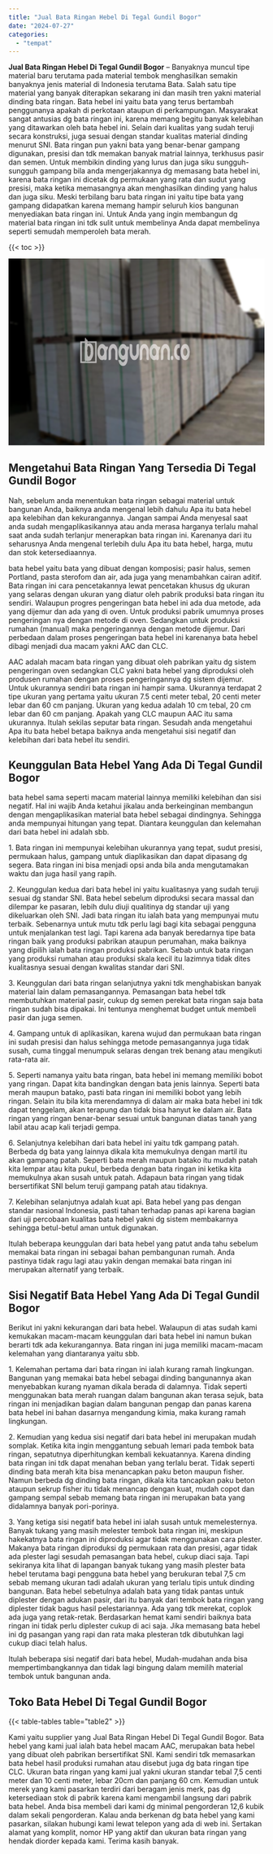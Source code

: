 ```yaml
---
title: "Jual Bata Ringan Hebel Di Tegal Gundil Bogor"
date: "2024-07-27"
categories: 
  - "tempat"
---
```


**Jual Bata Ringan Hebel Di Tegal Gundil Bogor** – Banyaknya muncul tipe material baru terutama pada material tembok menghasilkan semakin banyaknya jenis material di Indonesia terutama Bata. Salah satu tipe material yang banyak diterapkan sekarang ini dan masih tren yakni material dinding bata ringan. Bata hebel ini yaitu bata yang terus bertambah penggunanya apakah di perkotaan ataupun di perkampungan. Masyarakat sangat antusias dg bata ringan ini, karena memang begitu banyak kelebihan yang ditawarkan oleh bata hebel ini. Selain dari kualitas yang sudah teruji secara konstruksi, juga sesuai dengan standar kualitas material dinding menurut SNI. Bata ringan pun yakni bata yang benar-benar gampang digunakan, presisi dan tdk memakan banyak matrial lainnya, terkhusus pasir dan semen. Untuk membikin dinding yang lurus dan juga siku sungguh-sungguh gampang bila anda mengerjakannya dg memasang bata hebel ini, karena bata ringan ini dicetak dg permukaan yang rata dan sudut yang presisi, maka ketika memasangnya akan menghasilkan dinding yang halus dan juga siku. Meski terbilang baru bata ringan ini yaitu tipe bata yang gampang didapatkan karena memang hampir seluruh kios bangunan menyediakan bata ringan ini. Untuk Anda yang ingin membangun dg material bata ringan ini tdk sulit untuk membelinya Anda dapat membelinya seperti semudah memperoleh bata merah.

{{< toc >}}

![Jual Bata Ringan Hebel Di Tegal Gundil Bogor](/images/jual-hebel-murah-02.png)

## Mengetahui Bata Ringan Yang Tersedia Di Tegal Gundil Bogor

Nah, sebelum anda menentukan bata ringan sebagai material untuk bangunan Anda, baiknya anda mengenal lebih dahulu Apa itu bata hebel apa kelebihan dan kekurangannya. Jangan sampai Anda menyesal saat anda sudah mengaplikasikannya atau anda merasa harganya terlalu mahal saat anda sudah terlanjur menerapkan bata ringan ini. Karenanya dari itu seharusnya Anda mengenal terlebih dulu Apa itu bata hebel, harga, mutu dan stok ketersediaannya.

bata hebel yaitu bata yang dibuat dengan komposisi; pasir halus, semen Portland, pasta sterofom dan air, ada juga yang menambahkan cairan aditif. Bata ringan ini cara pencetakannya lewat pencetakan khusus dg ukuran yang selaras dengan ukuran yang diatur oleh pabrik produksi bata ringan itu sendiri. Walaupun progres pengeringan bata hebel ini ada dua metode, ada yang dijemur dan ada yang di oven. Untuk produksi pabrik umumnya proses pengeringan nya dengan metode di oven. Sedangkan untuk produksi rumahan (manual) maka pengeringannya dengan metode dijemur. Dari perbedaan dalam proses pengeringan bata hebel ini karenanya bata hebel dibagi menjadi dua macam yakni AAC dan CLC.

AAC adalah macam bata ringan yang dibuat oleh pabrikan yaitu dg sistem pengeringan oven sedangkan CLC yakni bata hebel yang diproduksi oleh produsen rumahan dengan proses pengeringannya dg sistem dijemur. Untuk ukurannya sendiri bata ringan ini hampir sama. Ukurannya terdapat 2 tipe ukuran yang pertama yaitu ukuran 7.5 centi meter tebal, 20 centi meter lebar dan 60 cm panjang. Ukuran yang kedua adalah 10 cm tebal, 20 cm lebar dan 60 cm panjang. Apakah yang CLC maupun AAC itu sama ukurannya. Itulah sekilas seputar bata ringan. Sesudah anda mengetahui Apa itu bata hebel betapa baiknya anda mengetahui sisi negatif dan kelebihan dari bata hebel itu sendiri.

## Keunggulan Bata Hebel Yang Ada Di Tegal Gundil Bogor

bata hebel sama seperti macam material lainnya memiliki kelebihan dan sisi negatif. Hal ini wajib Anda ketahui jikalau anda berkeinginan membangun dengan mengaplikasikan material bata hebel sebagai dindingnya. Sehingga anda mempunyai hitungan yang tepat. Diantara keunggulan dan kelemahan dari bata hebel ini adalah sbb.

1\. Bata ringan ini mempunyai kelebihan ukurannya yang tepat, sudut presisi, permukaan halus, gampang untuk diaplikasikan dan dapat dipasang dg segera. Bata ringan ini bisa menjadi opsi anda bila anda mengutamakan waktu dan juga hasil yang rapih.

2\. Keunggulan kedua dari bata hebel ini yaitu kualitasnya yang sudah teruji sesuai dg standar SNI. Bata hebel sebelum diproduksi secara massal dan dilempar ke pasaran, lebih dulu diuji qualitinya dg standar uji yang dikeluarkan oleh SNI. Jadi bata ringan itu ialah bata yang mempunyai mutu terbaik. Sebenarnya untuk mutu tdk perlu lagi bagi kita sebagai pengguna untuk menjalankan test lagi. Tapi karena ada banyak beredarnya tipe bata ringan baik yang produksi pabrikan ataupun perumahan, maka baiknya yang dipilih ialah bata ringan produksi pabrikan. Sebab untuk bata ringan yang produksi rumahan atau produksi skala kecil itu lazimnya tidak dites kualitasnya sesuai dengan kwalitas standar dari SNI.

3\. Keunggulan dari bata ringan selanjutnya yakni tdk menghabiskan banyak material lain dalam pemasangannya. Pemasangan bata hebel tdk membutuhkan material pasir, cukup dg semen perekat bata ringan saja bata ringan sudah bisa dipakai. Ini tentunya menghemat budget untuk membeli pasir dan juga semen.

4\. Gampang untuk di aplikasikan, karena wujud dan permukaan bata ringan ini sudah presisi dan halus sehingga metode pemasangannya juga tidak susah, cuma tinggal menumpuk selaras dengan trek benang atau mengikuti rata-rata air.

5\. Seperti namanya yaitu bata ringan, bata hebel ini memang memiliki bobot yang ringan. Dapat kita bandingkan dengan bata jenis lainnya. Seperti bata merah maupun batako, pasti bata ringan ini memiliki bobot yang lebih ringan. Selain itu bila kita merendamnya di dalam air maka bata hebel ini tdk dapat tenggelam, akan terapung dan tidak bisa hanyut ke dalam air. Bata ringan yang ringan benar-benar sesuai untuk bangunan diatas tanah yang labil atau acap kali terjadi gempa.

6\. Selanjutnya kelebihan dari bata hebel ini yaitu tdk gampang patah. Berbeda dg bata yang lainnya dikala kita memukulnya dengan martil itu akan gampang patah. Seperti bata merah maupun batako itu mudah patah kita lempar atau kita pukul, berbeda dengan bata ringan ini ketika kita memukulnya akan susah untuk patah. Adapaun bata ringan yang tidak bersertifikat SNI belum teruji gampang patah atau tidaknya.

7\. Kelebihan selanjutnya adalah kuat api. Bata hebel yang pas dengan standar nasional Indonesia, pasti tahan terhadap panas api karena bagian dari uji percobaan kualitas bata hebel yakni dg sistem membakarnya sehingga betul-betul aman untuk digunakan.

Itulah beberapa keunggulan dari bata hebel yang patut anda tahu sebelum memakai bata ringan ini sebagai bahan pembangunan rumah. Anda pastinya tidak ragu lagi atau yakin dengan memakai bata ringan ini merupakan alternatif yang terbaik.

## Sisi Negatif Bata Hebel Yang Ada Di Tegal Gundil Bogor

Berikut ini yakni kekurangan dari bata hebel. Walaupun di atas sudah kami kemukakan macam-macam keunggulan dari bata hebel ini namun bukan berarti tdk ada kekurangannya. Bata ringan ini juga memiliki macam-macam kelemahan yang diantaranya yaitu sbb.

1\. Kelemahan pertama dari bata ringan ini ialah kurang ramah lingkungan. Bangunan yang memakai bata hebel sebagai dinding bangunannya akan menyebabkan kurang nyaman dikala berada di dalamnya. Tidak seperti menggunakan bata merah ruangan dalam bangunan akan terasa sejuk, bata ringan ini menjadikan bagian dalam bangunan pengap dan panas karena bata hebel ini bahan dasarnya mengandung kimia, maka kurang ramah lingkungan.

2\. Kemudian yang kedua sisi negatif dari bata hebel ini merupakan mudah somplak. Ketika kita ingin menggantung sebuah lemari pada tembok bata ringan, sepatutnya diperhitungkan kembali kekuatannya. Karena dinding bata ringan ini tdk dapat menahan beban yang terlalu berat. Tidak seperti dinding bata merah kita bisa menancapkan paku beton maupun fisher. Namun berbeda dg dinding bata ringan, dikala kita tancapkan paku beton ataupun sekrup fisher itu tidak menancap dengan kuat, mudah copot dan gampang sempal sebab memang bata ringan ini merupakan bata yang didalamnya banyak pori-porinya.

3\. Yang ketiga sisi negatif bata hebel ini ialah susah untuk memelesternya. Banyak tukang yang masih melester tembok bata ringan ini, meskipun hakekatnya bata ringan ini diproduksi agar tidak menggunakan cara plester. Makanya bata ringan diproduksi dg permukaan rata dan presisi, agar tidak ada plester lagi sesudah pemasangan bata hebel, cukup diaci saja. Tapi sekiranya kita lihat di lapangan banyak tukang yang masih plester bata hebel terutama bagi pengguna bata hebel yang berukuran tebal 7,5 cm sebab memang ukuran tadi adalah ukuran yang terlalu tipis untuk dinding bangunan. Bata hebel sebetulnya adalah bata yang tidak pantas untuk diplester dengan adukan pasir, dari itu banyak dari tembok bata ringan yang diplester tidak bagus hasil pelestariannya. Ada yang tdk merekat, coplok ada juga yang retak-retak. Berdasarkan hemat kami sendiri baiknya bata ringan ini tidak perlu diplester cukup di aci saja. Jika memasang bata hebel ini dg pasangan yang rapi dan rata maka plesteran tdk dibutuhkan lagi cukup diaci telah halus.

Itulah beberapa sisi negatif dari bata hebel, Mudah-mudahan anda bisa mempertimbangkannya dan tidak lagi bingung dalam memilih material tembok untuk bangunan anda.

## Toko Bata Hebel Di Tegal Gundil Bogor

{{< table-tables table="table2" >}}

Kami yaitu supplier yang Jual Bata Ringan Hebel Di Tegal Gundil Bogor. Bata hebel yang kami jual ialah bata hebel macam AAC, merupakan bata hebel yang dibuat oleh pabrikan bersertifikat SNI. Kami sendiri tdk memasarkan bata hebel hasil produksi rumahan atau disebut juga dg bata ringan tipe CLC. Ukuran bata ringan yang kami jual yakni ukuran standar tebal 7,5 centi meter dan 10 centi meter, lebar 20cm dan panjang 60 cm. Kemudian untuk merek yang kami pasarkan terdiri dari beragam jenis merk, pas dg ketersediaan stok di pabrik karena kami mengambil langsung dari pabrik bata hebel. Anda bisa membeli dari kami dg minimal pengorderan 12,6 kubik dalam sekali pengorderan. Kalau anda berkenan dg bata hebel yang kami pasarkan, silakan hubungi kami lewat telepon yang ada di web ini. Sertakan alamat yang komplit, nomor HP yang aktif dan ukuran bata ringan yang hendak diorder kepada kami. Terima kasih banyak.
